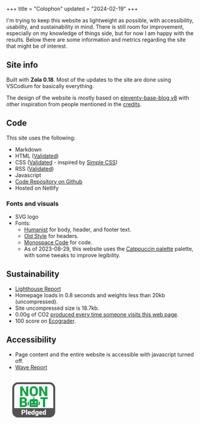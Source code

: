 +++
title = "Colophon"
updated = "2024-02-19"
+++


I'm trying to keep this website as lightweight as possible, with accessibility, usability, and sustainability in mind. There is still room for improvement, especially on my knowledge of things side, but for now I am happy with the results. Below there are some information and metrics regarding the site that might be of interest.

## Site info

Built with **Zola 0.18**. Most of the updates to the site are done using VSCodium for basically everything.

The design of the website is mostly based on [eleventy-base-blog v8](https://github.com/11ty/eleventy-base-blog) with other inspiration from people mentioned in the [credits](/credits/).

## Code

This site uses the following:
- Markdown
- HTML ([Validated](https://validator.w3.org/nu/?doc=https://www.archaeoramblings.com/))
- CSS ([Validated](http://jigsaw.w3.org/css-validator/validator?lang=en&profile=css3svg&uri=https%3A%2F%2Fwww.archaeoramblings.com&usermedium=all&vextwarning=&warning=1) - inspired by [Simple CSS](https://simplecss.org/))
- RSS ([Validated](https://validator.w3.org/feed/check.cgi?url=https%3A%2F%2Fwww.archaeoramblings.com))
- Javascript
- [Code Repository on Github](https://github.com/andreatitolo/11ty_blog)
- Hosted on Netlify

### Fonts and visuals

- SVG logo
- Fonts:
  - [Humanist](https://github.com/system-fonts/modern-font-stacks#humanist) for body, header, and footer text.
  - [Old Style](https://github.com/system-fonts/modern-font-stacks#old-style) for headers.
  - [Monospace Code](https://github.com/system-fonts/modern-font-stacks#monospace-code) for code.
  - As of 2023-08-29, this website uses the [Catppuccin palette](https://github.com/catppuccin/palette) palette, with some tweaks to improve legibility.

## Sustainability

- [Lighthouse Report](https://pagespeed.web.dev/analysis/https-www-archaeoramblings-com/6wpwy9vn6z?form_factor=desktop)
- Homepage loads in 0.8 seconds and weights less than 20kb (uncompressed).
- Site uncompressed size is 18.7kb.
- 0.00g of CO2 [produced every time someone visits this web page](https://www.websitecarbon.com/website/archaeoramblings-com/).
- 100 score on [Ecograder](https://ecograder.com/report/uVJ0MKte3W5ZEqFZRqzyQyz9).

## Accessibility

- Page content and the entire website is accessible with javascript turned off.
- [Wave Report](https://wave.webaim.org/report#/https://www.archaeoramblings.com/)

<a href="https://nonbot.org/pledged/view/9b6c0bad-9df6-4eb2-a35b-2e7bd1a7fa94" target="_blank">
	<svg xmlns="http://www.w3.org/2000/svg" xml:space="preserve" style="fill-rule:evenodd;clip-rule:evenodd;stroke-linecap:round;stroke-linejoin:round;stroke-miterlimit:1.5" width="146" height="128" viewBox="0 0 287 250"><path d="M0 0h286.289v249.785H0z" style="fill:none"/><path d="M250.123 62.996c0-13.806-11.209-25.016-25.016-25.016H61.182c-13.807 0-25.016 11.21-25.016 25.016v123.471c0 13.807 11.209 25.016 25.016 25.016h163.925c13.807 0 25.016-11.209 25.016-25.016z" style="fill:#fff;stroke:#525252;stroke-width:10px"/><path d="M114.761 105.349h-11.744L84.443 73.01l-.209.07v32.269H72.421V54.61h11.813l18.574 32.339.209-.07V54.61h11.744zm49.937-20.804q0 9.374-5.942 15.455-5.941 6.081-15.525 6.081-9.652 0-15.646-6.081t-5.994-15.455v-9.13q0-9.34 5.976-15.438 5.977-6.099 15.595-6.098 9.548 0 15.542 6.098t5.994 15.438zm-11.744-9.2q0-5.436-2.561-8.921t-7.231-3.485q-4.775 0-7.301 3.467t-2.526 8.939v9.2q0 5.505 2.561 8.99t7.335 3.485q4.635 0 7.179-3.485t2.544-8.99zm60.914 30.004h-11.744L183.55 73.01l-.209.07v32.269h-11.813V54.61h11.813l18.574 32.339.209-.07V54.61h11.744zM70.08 162.143v-50.738h17.424q9.444 0 14.74 3.502 5.297 3.503 5.297 10.437 0 3.624-1.707 6.447-1.709 2.822-5.262 4.251 4.46 1.01 6.586 4.06t2.126 7.022q0 7.422-4.984 11.221-4.983 3.798-14.287 3.798zm11.813-21.78v12.72h8.12q3.764 0 5.645-1.481 1.882-1.482 1.882-4.548 0-3.31-1.621-5.001-1.62-1.69-5.244-1.69zm0-7.806h5.855q4.007-.07 5.993-1.55 1.987-1.482 1.987-4.339 0-3.242-2.021-4.722t-6.203-1.481h-5.611zm134.316-12.092h-13.382v41.678h-11.813v-41.678h-13.277v-9.06h38.472zm-104.41 16.309v12.685a3.17 3.17 0 0 0 3.171 3.171h3.171v-19.027h-3.171a3.17 3.17 0 0 0-3.171 3.171m45.981-15.856h-11.099v-6.342a3.17 3.17 0 0 0-3.171-3.171 3.17 3.17 0 0 0-3.171 3.171v6.342H129.24a7.926 7.926 0 0 0-7.928 7.928v26.955a6.35 6.35 0 0 0 6.342 6.342h31.712a6.35 6.35 0 0 0 6.342-6.342v-26.955a7.925 7.925 0 0 0-7.928-7.928m-20.612 31.712h-6.342v-3.171h6.342zm-3.171-11.892a3.963 3.963 0 0 1-3.964-3.964 3.963 3.963 0 0 1 3.964-3.964 3.963 3.963 0 0 1 3.964 3.964 3.963 3.963 0 0 1-3.964 3.964m12.684 11.892h-6.342v-3.171h6.342zm9.514 0h-6.342v-3.171h6.342zm-3.171-11.892a3.963 3.963 0 0 1-3.964-3.964 3.963 3.963 0 0 1 3.964-3.964 3.963 3.963 0 0 1 3.964 3.964 3.963 3.963 0 0 1-3.964 3.964m19.027-7.135h-3.172v19.027h3.172a3.17 3.17 0 0 0 3.171-3.171v-12.685a3.17 3.17 0 0 0-3.171-3.171" style="fill:#16a34a;fill-rule:nonzero"/><path d="m250.123 167.69-213.957.232v25.084c0 8.819 7.138 15.974 15.957 15.993l181.643.408a16.32 16.32 0 0 0 16.357-16.32z" style="fill:#525252"/><path d="M85.449 193.252v8.677h-5.895v-25.318h10.277q4.503 0 7.146 2.304 2.644 2.304 2.644 6.026 0 3.738-2.644 6.025-2.643 2.286-7.146 2.286zm0-4.521h4.382q1.913 0 2.912-1.052 1-1.051 1-2.704 0-1.686-1-2.764-1-1.079-2.912-1.079h-4.382zm17.423-13.928h5.895v27.126h-5.895zm18.084 27.491q-4.155 0-6.633-2.608t-2.478-6.538v-.661q0-4.295 2.252-7.016t6.442-2.704q3.825 0 5.999 2.295 2.174 2.297 2.174 6.225v3.078h-10.746l-.035.105q.19 1.443 1.182 2.373t2.643.93q1.67 0 2.669-.26 1-.261 2.53-.905l1.392 3.582q-1.235.905-3.191 1.505t-4.2.599m-.417-15.006q-1.27 0-1.904.904-.634.905-.774 2.417l.052.087h5.06v-.452q0-1.425-.591-2.191-.59-.765-1.843-.765m9.877 5.269q0-4.4 1.921-7.095t5.417-2.695q1.304 0 2.356.6t1.887 1.713v-10.277h5.877v27.126h-5.095l-.417-2.312q-.87 1.304-2.026 1.991t-2.617.686q-3.477 0-5.39-2.573t-1.913-6.799zm5.877.365q0 2.295.67 3.573t2.251 1.278q.923 0 1.626-.339.704-.339 1.157-1v-7.598a3.2 3.2 0 0 0-1.148-1.148q-.696-.4-1.6-.4-1.565 0-2.26 1.443-.696 1.443-.696 3.826zm14.137-.365q0-4.4 1.913-7.095t5.408-2.695q1.496 0 2.625.704t1.948 2.009l.4-2.365h5.147v18.084q0 3.774-2.591 6.051t-6.973 2.278q-1.461 0-3.06-.4a16.6 16.6 0 0 1-3.043-1.078l.956-4.347a14.4 14.4 0 0 0 2.452.826q1.165.27 2.66.269 1.81 0 2.765-.973.957-.974.957-2.661v-.956q-.8 1.026-1.861 1.556t-2.417.53q-3.478 0-5.382-2.573t-1.904-6.799zm5.86.365q0 2.295.67 3.573.669 1.278 2.251 1.278.957 0 1.644-.295a2.76 2.76 0 0 0 1.139-.904v-7.895a3.04 3.04 0 0 0-1.122-1.026q-.687-.365-1.626-.365-1.565 0-2.26 1.443-.696 1.443-.696 3.826zm23.527 9.372q-4.156 0-6.634-2.608t-2.478-6.538v-.661q0-4.295 2.252-7.016t6.443-2.704q3.825 0 5.999 2.295 2.173 2.297 2.173 6.225v3.078h-10.746l-.035.105q.192 1.443 1.183 2.373t2.643.93q1.669 0 2.669-.26 1-.261 2.53-.905l1.391 3.582q-1.235.905-3.191 1.505t-4.199.599m-.417-15.006q-1.27 0-1.904.904-.636.905-.774 2.417l.052.087h5.06v-.452q0-1.425-.591-2.191t-1.843-.765m9.876 5.269q0-4.4 1.922-7.095t5.416-2.695q1.304 0 2.357.6 1.052.6 1.886 1.713v-10.277h5.878v27.126h-5.095l-.418-2.312q-.87 1.304-2.025 1.991-1.157.687-2.617.686-3.478 0-5.391-2.573t-1.913-6.799zm5.878.365q0 2.295.669 3.573.67 1.278 2.252 1.278.921 0 1.626-.339a2.9 2.9 0 0 0 1.156-1v-7.598a3.2 3.2 0 0 0-1.147-1.148q-.696-.4-1.6-.4-1.566 0-2.261 1.443t-.695 3.826z" style="fill:#fff;fill-rule:nonzero"/></svg>
</a>